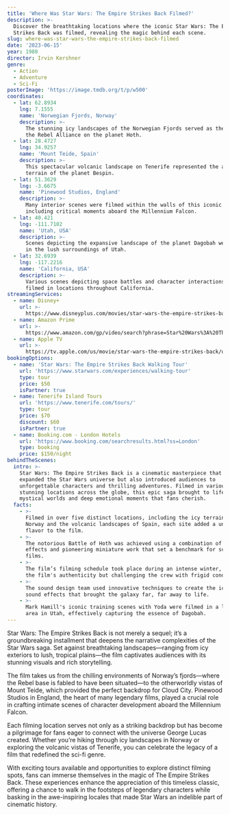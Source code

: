 ```yaml
---
title: 'Where Was Star Wars: The Empire Strikes Back Filmed?'
description: >-
  Discover the breathtaking locations where the iconic Star Wars: The Empire
  Strikes Back was filmed, revealing the magic behind each scene.
slug: where-was-star-wars-the-empire-strikes-back-filmed
date: '2023-06-15'
year: 1980
director: Irvin Kershner
genre:
  - Action
  - Adventure
  - Sci-Fi
posterImage: 'https://image.tmdb.org/t/p/w500'
coordinates:
  - lat: 62.8934
    lng: 7.1555
    name: 'Norwegian Fjords, Norway'
    description: >-
      The stunning icy landscapes of the Norwegian Fjords served as the home of
      the Rebel Alliance on the planet Hoth.
  - lat: 28.4727
    lng: 34.9257
    name: 'Mount Teide, Spain'
    description: >-
      This spectacular volcanic landscape on Tenerife represented the alien
      terrain of the planet Bespin.
  - lat: 51.3629
    lng: -3.6675
    name: 'Pinewood Studios, England'
    description: >-
      Many interior scenes were filmed within the walls of this iconic studio,
      including critical moments aboard the Millennium Falcon.
  - lat: 40.421
    lng: -111.7102
    name: 'Utah, USA'
    description: >-
      Scenes depicting the expansive landscape of the planet Dagobah were shot
      in the lush surroundings of Utah.
  - lat: 32.6939
    lng: -117.2216
    name: 'California, USA'
    description: >-
      Various scenes depicting space battles and character interactions were
      filmed in locations throughout California.
streamingServices:
  - name: Disney+
    url: >-
      https://www.disneyplus.com/movies/star-wars-the-empire-strikes-back/72iBaxY26huF
  - name: Amazon Prime
    url: >-
      https://www.amazon.com/gp/video/search?phrase=Star%20Wars%3A%20The%20Empire%20Strikes%20Back
  - name: Apple TV
    url: >-
      https://tv.apple.com/us/movie/star-wars-the-empire-strikes-back/umc.cmc.45lllcc4vc2dismz2u20cbi6c
bookingOptions:
  - name: 'Star Wars: The Empire Strikes Back Walking Tour'
    url: 'https://www.starwars.com/experiences/walking-tour'
    type: tour
    price: $50
    isPartner: true
  - name: Tenerife Island Tours
    url: 'https://www.tenerife.com/tours/'
    type: tour
    price: $70
    discount: $60
    isPartner: true
  - name: Booking.com - London Hotels
    url: 'https://www.booking.com/searchresults.html?ss=London'
    type: booking
    price: $150/night
behindTheScenes:
  intro: >-
    Star Wars: The Empire Strikes Back is a cinematic masterpiece that not only
    expanded the Star Wars universe but also introduced audiences to
    unforgettable characters and thrilling adventures. Filmed in various
    stunning locations across the globe, this epic saga brought to life the
    mystical worlds and deep emotional moments that fans cherish.
  facts:
    - >-
      Filmed in over five distinct locations, including the icy terrains of
      Norway and the volcanic landscapes of Spain, each site added a unique
      flavor to the film.
    - >-
      The notorious Battle of Hoth was achieved using a combination of practical
      effects and pioneering miniature work that set a benchmark for sci-fi
      films.
    - >-
      The film’s filming schedule took place during an intense winter, adding to
      the film's authenticity but challenging the crew with frigid conditions.
    - >-
      The sound design team used innovative techniques to create the iconic
      sound effects that brought the galaxy far, far away to life.
    - >-
      Mark Hamill's iconic training scenes with Yoda were filmed in a lush swamp
      area in Utah, effectively capturing the essence of Dagobah.
---
```


<EmpireStrikesBackGuide />

Star Wars: The Empire Strikes Back is not merely a sequel; it’s a groundbreaking installment that deepens the narrative complexities of the Star Wars saga. Set against breathtaking landscapes—ranging from icy exteriors to lush, tropical plains—the film captivates audiences with its stunning visuals and rich storytelling.

The film takes us from the chilling environments of Norway’s fjords—where the Rebel base is fabled to have been situated—to the otherworldly vistas of Mount Teide, which provided the perfect backdrop for Cloud City. Pinewood Studios in England, the heart of many legendary films, played a crucial role in crafting intimate scenes of character development aboard the Millennium Falcon.

Each filming location serves not only as a striking backdrop but has become a pilgrimage for fans eager to connect with the universe George Lucas created. Whether you’re hiking through icy landscapes in Norway or exploring the volcanic vistas of Tenerife, you can celebrate the legacy of a film that redefined the sci-fi genre.

With exciting tours available and opportunities to explore distinct filming spots, fans can immerse themselves in the magic of The Empire Strikes Back. These experiences enhance the appreciation of this timeless classic, offering a chance to walk in the footsteps of legendary characters while basking in the awe-inspiring locales that made Star Wars an indelible part of cinematic history.
